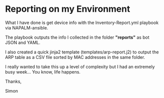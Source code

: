 # Reporting on my Environment

What I have done is get device info with the Inventory-Report.yml playbook via NAPALM-ansible.

The playbook outputs the info I collected in the folder __"reports"__ as bot JSON and YAML.

I also created a quick jinja2 template (templates/arp-report.j2) to output the ARP table as a CSV file sorted by MAC addresses in the same folder.

I really wanted to take this up a level of complexity but I had an extremely busy week... You know, life happens.

Thanks,

Simon
